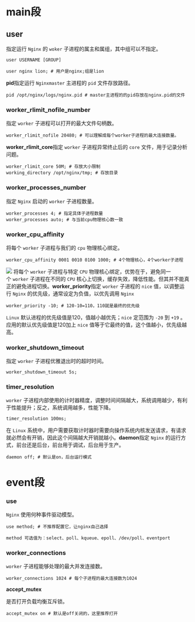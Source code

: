 # main段
## **user**

指定运行 `Nginx` 的 `woker` 子进程的属主和属组，其中组可以不指定。

```text
user USERNAME [GROUP]

user nginx lion; # 用户是nginx;组是lion
```

**pid**指定运行 `Nginxmaster` 主进程的 `pid` 文件存放路径。

```text
pid /opt/nginx/logs/nginx.pid # master主进程的的pid存放在nginx.pid的文件
```

### **worker_rlimit_nofile_number**

指定 `worker` 子进程可以打开的最大文件句柄数。

```text
worker_rlimit_nofile 20480; # 可以理解成每个worker子进程的最大连接数量。
```

**worker_rlimit_core**指定 `worker` 子进程异常终止后的 `core` 文件，用于记录分析问题。

```text
worker_rlimit_core 50M; # 存放大小限制
working_directory /opt/nginx/tmp; # 存放目录
```

### **worker_processes_number**

指定 `Nginx` 启动的 `worker` 子进程数量。

```text
worker_processes 4; # 指定具体子进程数量
worker_processes auto; # 与当前cpu物理核心数一致
```

### **worker_cpu_affinity**

将每个 `worker` 子进程与我们的 `cpu` 物理核心绑定。

```text
worker_cpu_affinity 0001 0010 0100 1000; # 4个物理核心，4个worker子进程
```
![](https://pica.zhimg.com/v2-a307bc263287dc54a99191d2ea81ad04_1440w.jpg)
将每个 `worker` 子进程与特定 `CPU` 物理核心绑定，优势在于，避免同一个 `worker` 子进程在不同的 `CPU` 核心上切换，缓存失效，降低性能。但其并不能真正的避免进程切换。**worker_priority**指定 `worker` 子进程的 `nice` 值，以调整运行 `Nginx` 的优先级，通常设定为负值，以优先调用 `Nginx` 

```text
worker_priority -10; # 120-10=110，110就是最终的优先级
```

`Linux` 默认进程的优先级值是120，值越小越优先；`nice` 定范围为 `-20` 到 `+19` 。 应用的默认优先级值是120加上 `nice` 值等于它最终的值，这个值越小，优先级越高。

### **worker_shutdown_timeout**

指定 `worker` 子进程优雅退出时的超时时间。

```text
worker_shutdown_timeout 5s;
```

### **timer_resolution**

`worker` 子进程内部使用的计时器精度，调整时间间隔越大，系统调用越少，有利于性能提升；反之，系统调用越多，性能下降。

```text
timer_resolution 100ms;
```

在 `Linux` 系统中，用户需要获取计时器时需要向操作系统内核发送请求，有请求就必然会有开销，因此这个间隔越大开销就越小。**daemon**指定 `Nginx` 的运行方式，前台还是后台，前台用于调试，后台用于生产。

```text
daemon off; # 默认是on，后台运行模式
```

# event段

### **use**

`Nginx` 使用何种事件驱动模型。

```text
use method; # 不推荐配置它，让nginx自己选择

method 可选值为：select、poll、kqueue、epoll、/dev/poll、eventport
```

### **worker_connections**

`worker` 子进程能够处理的最大并发连接数。

```text
worker_connections 1024 # 每个子进程的最大连接数为1024
```

**accept_mutex**

是否打开负载均衡互斥锁。

```text
accept_mutex on # 默认是off关闭的，这里推荐打开
```